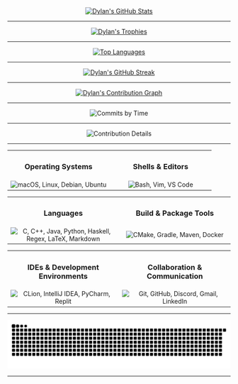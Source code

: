 <div align="center">
    <a href="https://github.com/dhodgson615">
        <img src="https://github-readme-stats.vercel.app/api?username=dhodgson615&show_icons=true&theme=gruvbox&count_private=true&include_all_commits=true" alt="Dylan's GitHub Stats" />
    </a>
</div>

---

<div align="center">
    <a href="https://github.com/dhodgson615">
        <img src="https://github-profile-trophy.vercel.app/?username=dhodgson615&theme=gruvbox&margin-w=20&margin-h=20&column=3" alt="Dylan's Trophies" />
    </a>
</div>

---

<div align="center">
    <a href="https://github.com/dhodgson615">
        <img src="https://github-readme-stats.vercel.app/api/top-langs/?username=dhodgson615&theme=gruvbox&hide=html,css&layout=compact&langs_count=12" alt="Top Languages" style="width:50%; max-width:750px;" />
    </a>
</div>

---

<div align="center">
    <a href="https://github.com/dhodgson615">
        <img src="https://github-readme-streak-stats.herokuapp.com/?user=dhodgson615&theme=gruvbox" alt="Dylan's GitHub Streak" />
    </a>
</div>

---

<div align="center">
    <a href="https://github.com/dhodgson615">
        <img src="https://github-readme-activity-graph.vercel.app/graph?username=dhodgson615&theme=gruvbox" alt="Dylan's Contribution Graph" />
    </a>
</div>

---

<div align="center">
    <img src="https://github-profile-summary-cards.vercel.app/api/cards/productive-time?username=dhodgson615&theme=gruvbox&utcOffset=-4" alt="Commits by Time" />
</div>

---

<div align="center">
    <img src="https://github-profile-summary-cards.vercel.app/api/cards/profile-details?username=dhodgson615&theme=gruvbox" alt="Contribution Details" />
</div>

---

<div align="center">
    <table>
        <tr width="100%">
            <th align="center">
                <h3>Operating Systems</h3>
            </th>
            <th align="center">
                <h3>Shells & Editors</h3>
            </th>
        </tr>
        <tr>
            <td width="50%" align="center">
                <img src="https://skillicons.dev/icons?i=apple,linux,debian,ubuntu" alt="macOS, Linux, Debian, Ubuntu" />
            </td>
            <td width="50%" align="center">
                <img src="https://skillicons.dev/icons?i=bash,vim,vscode" alt="Bash, Vim, VS Code" />
            </td>
        </tr>
    </table>
</div>
<div align="center">
    <table>
        <tr width="100%">
            <th align="center">
                <h3>Languages</h3>
            </th>
            <th align="center">
                <h3>Build & Package Tools</h3>
            </th>
        </tr>
        <tr>
            <td width="50%" align="center">
                <img src="https://skillicons.dev/icons?i=c,cpp,java,py,haskell,regex,latex,md" alt="C, C++, Java, Python, Haskell, Regex, LaTeX, Markdown" />
            </td>
            <td width="50%" align="center">
                <img src="https://skillicons.dev/icons?i=cmake,gradle,maven,docker" alt="CMake, Gradle, Maven, Docker" />
            </td>
        </tr>
    </table>
</div>
<div align="center">
    <table>
        <tr width="100%">
            <th align="center">
                <h3>IDEs & Development Environments</h3>
            </th>
            <th align="center">
                <h3>Collaboration & Communication</h3>
            </th>
        </tr>
        <tr>
            <td width="50%" align="center">
                <img src="https://skillicons.dev/icons?i=clion,idea,pycharm,replit" alt="CLion, IntelliJ IDEA, PyCharm, Replit" />
            </td>
            <td width="50%" align="center">
                <img src="https://skillicons.dev/icons?i=git,github,discord,gmail,linkedin" alt="Git, GitHub, Discord, Gmail, LinkedIn" />
            </td>
        </tr>
    </table>
</div>

---

<div align="center">
    <img src="https://raw.githubusercontent.com/dhodgson615/dhodgson615/output/dist/github-contribution-grid-snake.svg" alt="Snake animation" />
</div>

---
